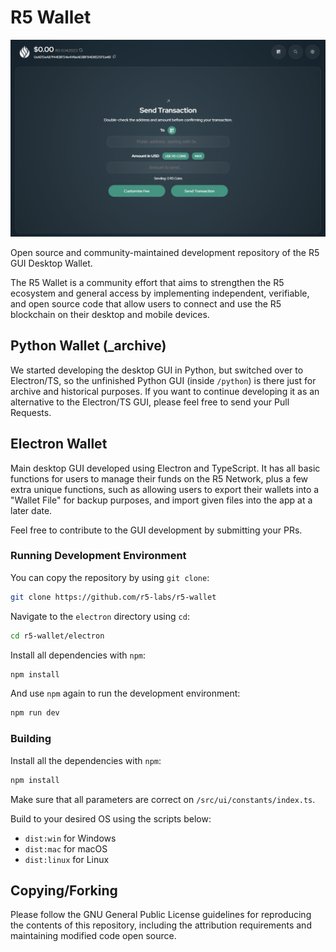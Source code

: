 # R5 Wallet

![R5 Wallet](img/snapshot.png)

Open source and community-maintained development repository of the R5 GUI Desktop Wallet.

The R5 Wallet is a community effort that aims to strengthen the R5 ecosystem and general access by implementing independent, verifiable, and open source code that allow users to connect and use the R5 blockchain on their desktop and mobile devices.

## Python Wallet (_archive)

We started developing the desktop GUI in Python, but switched over to Electron/TS, so the unfinished Python GUI (inside `/python`) is there just for archive and historical purposes. If you want to continue developing it as an alternative to the Electron/TS GUI, please feel free to send your Pull Requests.

## Electron Wallet

Main desktop GUI developed using Electron and TypeScript. It has all basic functions for users to manage their funds on the R5 Network, plus a few extra unique functions, such as allowing users to export their wallets into a "Wallet File" for backup purposes, and import given files into the app at a later date.

Feel free to contribute to the GUI development by submitting your PRs.

### Running Development Environment

You can copy the repository by using `git clone`:

```bash
git clone https://github.com/r5-labs/r5-wallet
```

Navigate to the `electron` directory using `cd`:

```bash
cd r5-wallet/electron
```

Install all dependencies with `npm`:

```bash
npm install
```

And use `npm` again to run the development environment:

```bash
npm run dev
```

### Building

Install all the dependencies with `npm`:

```bash
npm install
```

Make sure that all parameters are correct on `/src/ui/constants/index.ts`.

Build to your desired OS using the scripts below:

- `dist:win` for Windows
- `dist:mac` for macOS
- `dist:linux` for Linux

## Copying/Forking

Please follow the GNU General Public License guidelines for reproducing the contents of this repository, including the attribution requirements and maintaining modified code open source.

